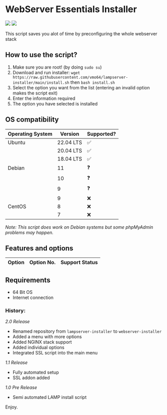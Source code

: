 # WebServer Essentials Installer

<a href="#">
    <img src="https://img.shields.io/badge/version-latest-brightgreen.svg" /></a>
<a href="https://github.com/vmo64/webserver-installer/releases/tag/2.0">
    <img src="https://img.shields.io/badge/latest%20release-2.0-blue.svg" /></a>
   
This script saves you alot of time by preconfiguring the whole webserver stack

## How to use the script?
1. Make sure you are root! (by doing ``sudo su``)
2. Download and run installer: `wget https://raw.githubusercontent.com/vmo64/lampserver-installer/main/install.sh` then `bash install.sh`
3. Select the option you want from the list (entering an invalid option makes the script exit)
4. Enter the information required
3. The option you have selected is installed

## OS compatibility
| Operating System | Version | Supported? |
| --------------- | --------------- | --------------- |
| Ubuntu | 22.04 LTS | ✅ |
|        | 20.04 LTS | ✅ |
|        | 18.04 LTS | ✅ |
| Debian | 11 | ❓ |
|        | 10 | ❓ |
|        | 9  | ❓ |
|        | 9 | ❌ |
| CentOS | 8 | ❌ |
|        | 7 | ❌ |

*Note: This script does work on Debian systems but some phpMyAdmin problems may happen.*

## Features and options
| Option | Option No. | Support Status |
| --------------- | --------------- | --------------- |

## Requirements
- 64 Bit OS
- Internet connection

### History:
*2.0 Release*
- Renamed repository from `lampserver-installer` to `webserver-installer`
- Added a menu with more options
- Added NGINX stack support
- Added individual options
- Integrated SSL script into the main menu 

*1.1 Release*
- Fully automated setup
- SSL addon added

*1.0 Pre Release*
- Semi automated LAMP install script

Enjoy.
